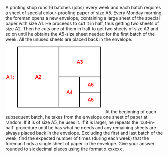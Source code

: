   A printing shop runs 16 batches (jobs) every week and each batch requires a sheet of special colour-proofing paper of size A5.  Every Monday morning, the foreman opens a new envelope, containing a large sheet of the special paper with size A1.  He proceeds to cut it in half, thus getting two sheets of size A2. Then he cuts one of them in half to get two sheets of size A3 and so on until he obtains the A5-size sheet needed for the first batch of the week.  All the unused sheets are placed back in the envelope.  <img src='project/images/p_151.gif' width='314' height='227' alt='' />  At the beginning of each subsequent batch, he takes from the envelope one sheet of paper at random. If it is of size A5, he uses it. If it is larger, he repeats the 'cut-in-half' procedure until he has what he needs and any remaining sheets are always placed back in the envelope.  Excluding the first and last batch of the week, find the expected number of times (during each week) that the foreman finds a single sheet of paper in the envelope.  Give your answer rounded to six decimal places using the format x.xxxxxx&nbsp;.  